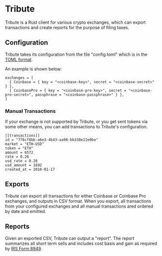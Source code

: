 # Tribute

Tribute is a Rust client for various crypto exchanges, which can export
transactions and create reports for the purpose of filing taxes.

## Configuration

Tribute takes its configuration from the file "config.toml" which is in the
[TOML format](https://github.com/toml-lang/toml).

An example is shown below:

    exchanges = [
      { Coinbase = { key = "<coinbase-key>", secret = "<coinbase-secret>" } },
      { CoinbasePro = { key = "<coinbase-pro-key>", secret = "<coinbase-pro-secret>", passphrase = "<coinbase-passphrase>" } },
    ]

### Manual Transactions

If your exchange is not supported by Tribute, or you get sent tokens via some
other means, you can add transactions to Tribute's configuration.

    [[transactions]]
    id = "776cf8bb-a6e3-4b43-aa98-bb338e11e0be"
    market = "ETH-USD"
    token = "ETH"
    amount = 6572
    rate = 0.26
    usd_rate = 0.26
    usd_amount = 1692
    created_at = 2018-01-17

## Exports

Tribute can export all transactions for either Coinbase or Coinbase Pro
exchanges, and outputs in CSV format. When you export, all transactions from
your configured exchanges and all manual transactions ared ordered by date and
emitted.

## Reports

Given an exported CSV, Tribute can output a "report". The report summarizes all
short term sells and includes cost basis and gain as required by [IRS Form
8949](http://www.irs.gov/Form8949).
